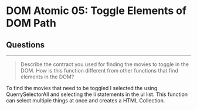 # DOM Atomic 05: Toggle Elements of DOM Path

## Questions

---

> Describe the contract you used for finding the movies to toggle in the DOM. How is this function different from other functions that find elements in the DOM?

To find the movies that need to be toggled I selected the using QuerrySelectorAll and selecting the li statements in the ul list. This function can select multiple things at once and creates a HTML Collection. 